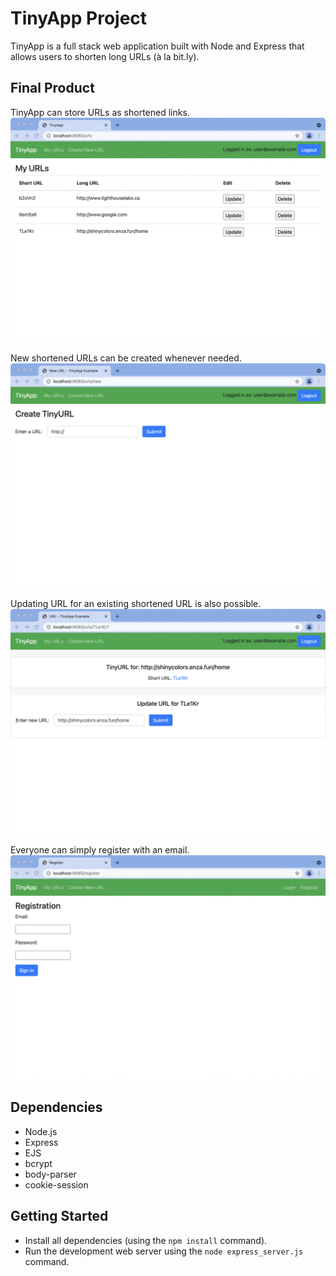 # TinyApp Project

TinyApp is a full stack web application built with Node and Express that allows users to shorten long URLs (à la bit.ly).

## Final Product

TinyApp can store URLs as shortened links.
!["TinyApp can store URLs as shortened links."](https://github.com/BosiC0015/tinyapp/blob/master/docs/urls.png)

New shortened URLs can be created whenever needed.
!["New shortened URLs can be created whenever needed."](https://github.com/BosiC0015/tinyapp/blob/master/docs/create.png)

Updating URL for an existing shortened URL is also possible.
!["Updating URL for an existing shortened URL is also possible."](https://github.com/BosiC0015/tinyapp/blob/master/docs/update.png)

Everyone can simply register with an email.
!["Everyone can simply register with an email."](https://github.com/BosiC0015/tinyapp/blob/master/docs/register.png)

## Dependencies

- Node.js
- Express
- EJS
- bcrypt
- body-parser
- cookie-session

## Getting Started

- Install all dependencies (using the `npm install` command).
- Run the development web server using the `node express_server.js` command.